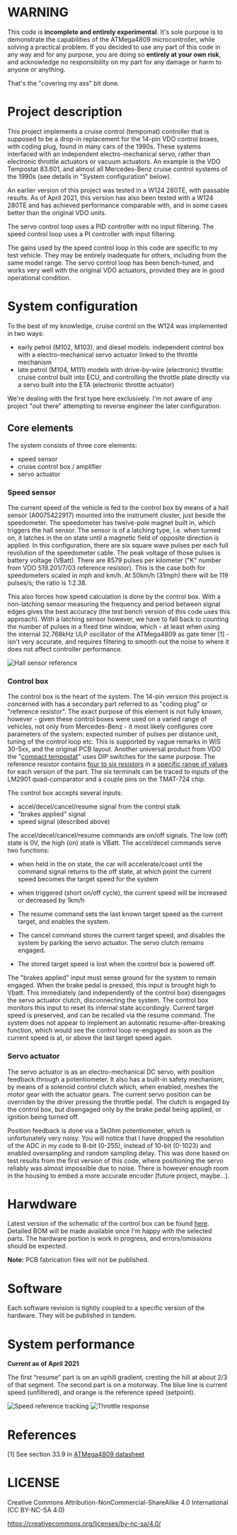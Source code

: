 # WARNING

This code is **incomplete and entirely experimental**. It's sole purpose is to demonstrate the capabilities of the ATMega4809 microcontroller, while solving a practical problem. If you decided to use any part of this code in any way and for any purpose, you are doing so **entirely at your own risk**, and acknowledge no responsibility on my part for any damage or harm to anyone or anything.

That's the "covering my ass" bit done.

# Project description

This project implements a cruise control (tempomat) controller that is supposed to be a drop-in replacement for the 14-pin VDO control boxes, with coding plug, found in many cars of the 1990s. These systems interfaced with an independent electro-mechanical servo, rather than electronic throttle actuators or vacuum actuators. An example is the VDO Tempostat 83.601, and almost all Mercedes-Benz cruise control systems of the 1990s (see details in "System configuration" below).

An earlier version of this project was tested in a W124 280TE, with passable results. As of April 2021, this version has also been tested with a W124 280TE and has achieved performance comparable with, and in some cases better than the original VDO units.

The servo control loop uses a PID controller with no input filtering.
The speed control loop uses a PI controller with input filtering.

The gains used by the speed control loop in this code are specific to my test vehicle. They may be entirely inadequate for others, including from the same model range. The servo control loop has been bench-tuned, and works very well with the original VDO actuators, provided they are in good operational condition.

# System configuration

To the best of my knowledge, cruise control on the W124 was implemented in two ways:

- early petrol (M102, M103), and diesel models: independent control box with a electro-mechanical servo actuator linked to the throttle mechanism
- late petrol (M104, M111) models with drive-by-wire (electronic) throttle: cruise control built into ECU, and controlling the throttle plate directly via a servo built into the ETA (electronic throttle actuator)

We're dealing with the first type here exclusively. I'm not aware of any project "out there" attempting to reverse engineer the later configuration.

## Core elements

The system consists of three core elements:

- speed sensor
- cruise control box / amplifier
- servo actuator

### Speed sensor

The current speed of the vehicle is fed to the control box by means of a hall sensor (A0075422917) mounted into the instrument cluster, just beside the speedometer. The speedometer has twelve-pole magnet built in, which triggers the hall sensor. The sensor is of a latching type, i.e. when turned on, it latches in the on state until a magnetic field of opposite direction is applied. In this configuration, there are six square wave pulses per each full revolution of the speedometer cable. The peak voltage of those pulses is battery voltage (VBatt). There are 8579 pulses per kilometer ("K" number from VDO 519.201/7/03 reference resistor). This is the case both for speedometers scaled in mph and km/h. At 50km/h (31mph) there will be 119 pulses/s; the ratio is 1:2.38.

This also forces how speed calculation is done by the control box. With a non-latching sensor measuring the frequency and period between signal edges gives the best accuracy (the test bench version of this code uses this approach). With a latching sensor however, we have to fall back to counting the number of pulses in a fixed time window, which - at least when using the internal 32.768kHz ULP oscillator of the ATMega4809 as gate timer [1] - isn't very accurate, and requires filtering to smooth out the noise to where it does not affect controller performance.


![Hall sensor reference](./images/A0075422917.jpg)

### Control box

The control box is the heart of the system. The 14-pin version this project is concerned with has a secondary part referred to as "coding plug" or "reference resistor". The exact purpose of this element is not fully known, however - given these control boxes were used on a varied range of vehicles, not only from Mercedes-Benz - it most likely configures core parameters of the system: expected number of pulses per distance unit, tuning of the control loop etc. This is supported by vague remarks in WIS 30-5xx, and the original PCB layout. Another universal product from VDO the "[compact tempostat](http://oldhymer.com/wp-content/uploads/VDOCruiseControl.pdf)" uses DIP switches for the same purpose. The reference resistor contains [four to six resistors](./images/coding_plug.png) in a [specific range of values](./images/coding_plug_values.jpeg) for each version of the part. The six terminals can be traced to inputs of the LM2901 quad-comparator and a couple pins on the TMAT-724 chip.

The control box accepts several inputs:

- accel/decel/cancel/resume signal from the control stalk
- "brakes applied" signal
- speed signal (described above)

The accel/decel/cancel/resume commands are on/off signals. The low (off) state is 0V, the high (on) state is VBatt. The accel/decel commands serve two functions:

- when held in the on state, the car will accelerate/coast until the command signal returns to the off state, at which point the current speed becomes the target speed for the system
- when triggered (short on/off cycle), the current speed will be increased or decreased by 1km/h

- The resume command sets the last known target speed as the current target, and enables the system.
- The cancel command stores the current target speed, and disables the system by parking the servo actuator. The servo clutch remains engaged.
- The stored target speed is lost when the control box is powered off.

The "brakes applied" input must sense ground for the system to remain engaged. When the brake pedal is pressed, this input is brought high to Vbatt. This immediately (and independently of the control box) disengages the servo actuator clutch, disconnecting the system. The control box monitors this input to reset its internal state accordingly. Current target speed is preserved, and can be recalled via the resume command. The system does not appear to implement an automatic resume-after-breaking function, which would see the control loop re-engaged as soon as the current speed is at, or above the last target speed again.

### Servo actuator

The servo actuator is as an electro-mechanical DC servo, with position feedback through a potentiometer. It also has a built-in safety mechanism, by means of a solenoid control clutch which, when enabled, meshes the motor gear with the actuator gears. The current servo position can be overriden by the driver pressing the throttle pedal. The clutch is engaged by the control box, but disengaged only by the brake pedal being applied, or ignition being turned off.

Position feedback is done via a 5kOhm potentiometer, which is unfortunately very noisy. You will notice that I have dropped the resolution of the ADC in my code to 8-bit (0-255), instead of 10-bit (0-1023) and enabled oversampling and random sampling delay. This was done based on test results from the first version of this code, where positioning the servo reliably was almost impossible due to noise. There is however enough room in the housing to embed a more accurate encoder (future project, maybe...).

# Harwdware
Latest version of the schematic of the control box can be found [here](https://github.com/ptashek/mb/tree/master/CruiseControl_W124/schematic/). Detailed BOM will be made available once I'm happy with the selected parts. The hardware portion is work in progress, and errors/omissions should be expected.

**Note:** PCB fabrication files will not be published.

# Software
Each software revision is tightly coupled to a specific version of the hardware. They will be published in tandem.

# System performance

**Current as of April 2021**

The first “resume” part is on an uphill gradient, cresting the hill at about 2/3 of that segment. The second part is on a motorway. The blue line is current speed (unfiltered), and orange is the reference speed (setpoint).

![Speed reference tracking](./images/speed_loop.png)
![Throttle response](./images/throttle_response.png)

# References

[1] See section 33.9 in [ATMega4809 datasheet](https://ww1.microchip.com/downloads/en/DeviceDoc/ATmega4808-09-DataSheet-DS40002173C.pdf)

# LICENSE

Creative Commons Attribution-NonCommercial-ShareAlike 4.0 International (CC BY-NC-SA 4.0)

https://creativecommons.org/licenses/by-nc-sa/4.0/
